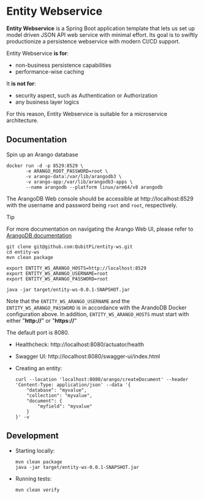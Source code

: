 Entity Webservice
=================

__Entity Webservice__ is a Spring Boot application template that lets us set up model driven JSON API web service with
minimal effort. Its goal is to swiftly productionize a persistence webservice with modern CI/CD support.

Entity Webservice __is for__:

- non-business persistence capabilities
- performance-wise caching

It __is not for__:

- security aspect, such as Authentication or Authorization
- any business layer logics

For this reason, Entity Webservice is suitable for a microservice architecture.

Documentation
-------------

Spin up an Arango database

```console
docker run -d -p 8529:8529 \
       -e ARANGO_ROOT_PASSWORD=root \
       -v arango-data:/var/lib/arangodb3 \
       -v arango-app:/var/lib/arangodb3-apps \
       --name arangodb --platform linux/arm64/v8 arangodb
```

The ArangoDB Web console should be accessible at http://localhost:8529 with the username and password being `root` and
`root`, respectively.

> [!TIP]
>
> For more documentation on navigating the Arango Web UI, please refer to
> [ArangoDB documentation](https://arango.qubitpi.org/stable/components/web-interface/)

```console
git clone git@github.com:QubitPi/entity-ws.git
cd entity-ws
mvn clean package

export ENTITY_WS_ARANGO_HOSTS=http://localhost:8529
export ENTITY_WS_ARANGO_USERNAME=root
export ENTITY_WS_ARANGO_PASSWORD=root

java -jar target/entity-ws-0.0.1-SNAPSHOT.jar
```

Note that the `ENTITY_WS_ARANGO_USERNAME` and the `ENTITY_WS_ARANGO_PASSWORD` is in accordance with the ArandoDB Docker
configuration above. In addition, `ENTITY_WS_ARANGO_HOSTS` must start with either "__http://__" or "__https://__"

The default port is 8080.

- Healthcheck: http://localhost:8080/actuator/health
- Swagger UI: http://localhost:8080/swagger-ui/index.html
- Creating an entity:

  ```console
  curl --location 'localhost:8080/arango/createDocument' --header 'Content-Type: application/json' --data '{
      "database": "myvalue",
      "collection": "myvalue",
      "document": {
          "myfield": "myvalue"
      }
  }' -v
  ```

Development
-----------

- Starting locally:

  ```console
  mvn clean package
  java -jar target/entity-ws-0.0.1-SNAPSHOT.jar
  ```

- Running tests:

  ```console
  mvn clean verify
  ```
